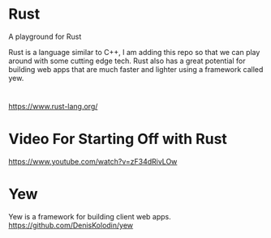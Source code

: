 # Rust
A playground for Rust

Rust is a language similar to C++, I am adding this repo so that we can play around with some cutting edge tech. 
Rust also has a great potential for building web apps that are much faster and lighter using a framework called yew.

#
https://www.rust-lang.org/

# Video For Starting Off with Rust
https://www.youtube.com/watch?v=zF34dRivLOw

# Yew
Yew is a framework for building client web apps. 
https://github.com/DenisKolodin/yew
